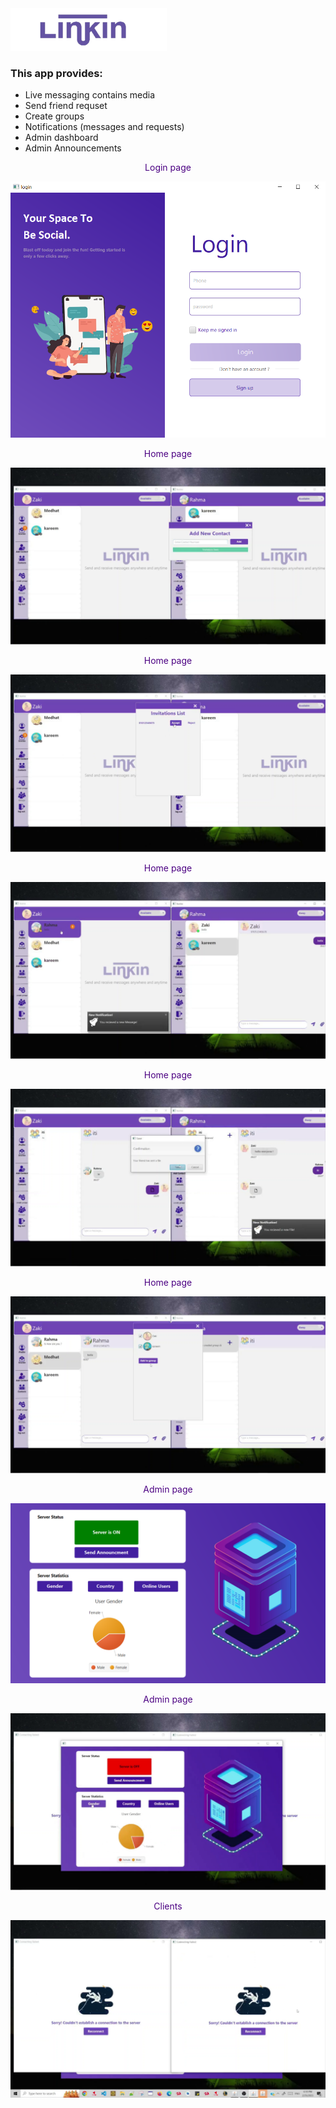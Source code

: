 <img src="screenshots/logo.png" width=250 >

### This app provides:

- Live messaging contains media
- Send friend requset
- Create groups
- Notifications (messages and requests)
- Admin dashboard
- Admin Announcements

 <center><font color="indigo">Login page</font></center>

![Login page](screenshots/login.png)

 <center><font color="indigo">Home page</font></center>

 ![Login page](screenshots/add-contact.png)


 <center><font color="indigo">Home page</font></center>

 ![Login page](screenshots/requests.png)


 <center><font color="indigo">Home page</font></center>

 ![Login page](screenshots/send%20messages.png)

  <center><font color="indigo">Home page</font></center>

 ![Login page](screenshots/recieve%20file.png)

 
  <center><font color="indigo">Home page</font></center>

 ![Login page](screenshots/add%20member.png)

 
  <center><font color="indigo">Admin page</font></center>

 ![Login page](screenshots/server.PNG)

   <center><font color="indigo">Admin page</font></center>

 ![Login page](screenshots/server-off.png)
 
   <center><font color="indigo">Clients</font></center>

 ![Login page](screenshots/server-off2.PNG)
